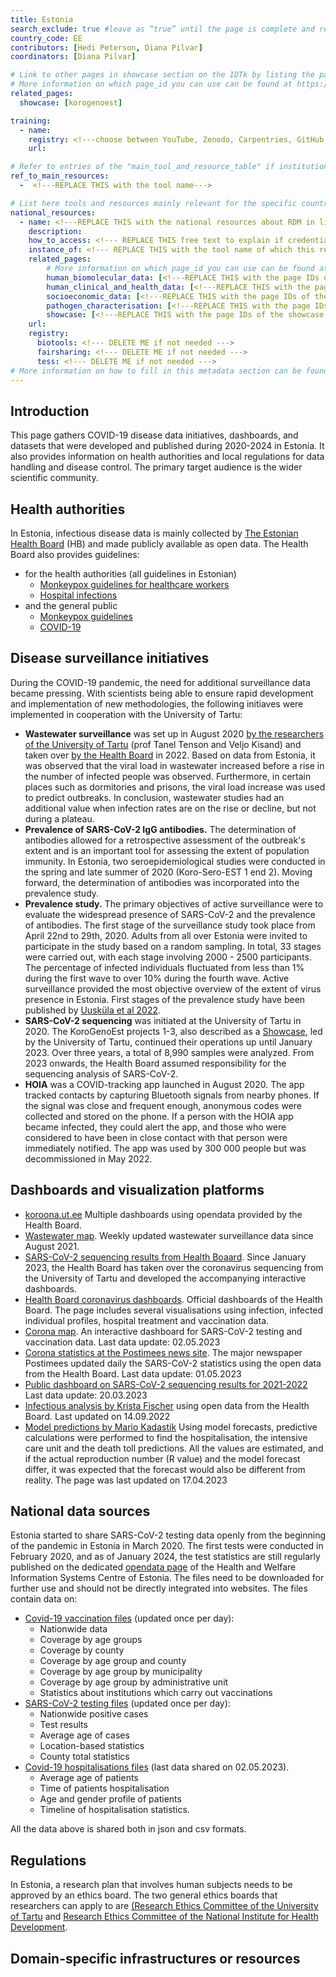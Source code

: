 ```yaml
---
title: Estonia
search_exclude: true #leave as “true” until the page is complete and ready to be made public
country_code: EE
contributors: [Hedi Peterson, Diana Pilvar]
coordinators: [Diana Pilvar]

# Link to other pages in showcase section on the IDTk by listing the page_id.
# More information on which page_id you can use can be found at https://www.infectious-diseases-toolkit.org/contribute/website_overview 
related_pages:
  showcase: [korogenoest]

training:
  - name: 
    registry: <!---choose between YouTube, Zenodo, Carpentries, GitHub, TeSS, Other--->
    url:

# Refer to entries of the "main_tool_and_resource_table" if institutions, organizations and projects from the country contribute to the development of international tools and resources. 
ref_to_main_resources: 
  -  <!---REPLACE THIS with the tool name--->

# List here tools and resources mainly relevant for the specific country
national_resources: 
  - name: <!---REPLACE THIS with the national resources about RDM in life sciences such as local instances of tools, guidelines or regulations--->
    description:
    how_to_access: <!--- REPLACE THIS free text to explain if credentials, login, specific affiliations etc., are needed to access the resource or tool--->
    instance_of: <!--- REPLACE THIS with the tool name of which this resource is an instance of, taken from the all tools and resources page --->
    related_pages:
        # More information on which page_id you can use can be found at https://www.infectious-diseases-toolkit.org/contribute/website_overview 
        human_biomolecular_data: [<!---REPLACE THIS with the page IDs of the human_biomolecular_data pages that you want to list here as related pages--->]
        human_clinical_and_health_data: [<!---REPLACE THIS with the page IDs of the human_clinical_and_health_data pages that you want to list here as related pages--->]
        socioeconomic_data: [<!---REPLACE THIS with the page IDs of the socioeconomic_data pages that you want to list here as related pages--->]
        pathogen_characterisation: [<!---REPLACE THIS with the page IDs of the pathogen_characterisation pages that you want to list here as related pages--->]
        showcase: [<!---REPLACE THIS with the page IDs of the showcase pages that you want to list here as related pages--->]
    url:
    registry:
      biotools: <!--- DELETE ME if not needed --->
      fairsharing: <!--- DELETE ME if not needed --->
      tess: <!--- DELETE ME if not needed --->
# More information on how to fill in this metadata section can be found here https://www.infectious-diseases-toolkit.org/contribute/page-metadata
---
```


<!-- Please take in mind our style guide https://www.infectious-diseases-toolkit.org/contribute/style_guide when writing the content of this page. -->

<!---All the resources added above will appear on the table at the bottom of the page--->

<!---Following information for the page text--->
<!---If the information is already in another resource, please include the link instead of duplicating information--->
<!---Please focus on resources that are relevant for the whole country for infectious diseases--->

## Introduction 
This page gathers COVID-19 disease data initiatives, dashboards, and datasets that were developed and published during 2020-2024 in Estonia. It also provides information on health authorities and local regulations for data handling and disease control. The primary target audience is the wider scientific community.

## Health authorities
<!--- A section to list and provide context to agencies/authorities/institutions which define public health measures and policies --->
In Estonia, infectious disease data is mainly collected by [The Estonian Health Board](https://www.terviseamet.ee/en) (HB) and made publicly available as open data. The Health Board also provides guidelines:
* for the health authorities (all guidelines in Estonian)
  * [Monkeypox guidelines for healthcare workers](https://www.terviseamet.ee/et/ahvirougete-juhised-tervishoiutootajatele)
  * [Hospital infections](https://www.terviseamet.ee/et/nakkushaigused-menuu/tervishoiutootajale/haiglanakkus)
* and the general public
  * [Monkeypox guidelines](https://www.terviseamet.ee/et/ahvirouged)
  * [COVID-19](https://www.terviseamet.ee/et/nakkus-haigused/covid-19-infoleht)


## Disease surveillance initiatives
During the COVID-19 pandemic, the need for additional surveillance data became pressing. With scientists being able to ensure rapid development and implementation of new methodologies, the following initiaves were implemented in cooperation with the University of Tartu:

* __Wastewater surveillance__ was set up in August 2020 [by the researchers of the University of Tartu](https://ut.ee/en/node/113141) (prof Tanel Tenson and Veljo Kisand) and taken over [by the Health Board](https://www.terviseamet.ee/et/reoveeseire-kaardirakendus) in 2022. Based on data from Estonia, it was observed that the viral load in wastewater increased before a rise in the number of infected people was observed. Furthermore, in certain places such as dormitories and prisons, the viral load increase was used to predict outbreaks. In conclusion, wastewater studies had an additional value when infection rates are on the rise or decline, but not during a plateau.
* __Prevalence of SARS-CoV-2 IgG antibodies.__ The determination of antibodies allowed for a retrospective assessment of the outbreak's extent and is an important tool for assessing the extent of population immunity. In Estonia, two seroepidemiological studies were conducted in the spring and late summer of 2020 (Koro-Sero-EST 1 end 2). Moving forward, the determination of antibodies was incorporated into the prevalence study.
* __Prevalence study.__ The primary objectives of active surveillance were to evaluate the widespread presence of SARS-CoV-2 and the prevalence of antibodies. The first stage of the surveillance study took place from April 22nd to 29th, 2020. Adults from all over Estonia were invited to participate in the study based on a random sampling. In total, 33 stages were carried out, with each stage involving 2000 - 2500 participants. The percentage of infected individuals fluctuated from less than 1% during the first wave to over 10% during the fourth wave. Active surveillance provided the most objective overview of the extent of virus presence in Estonia. First stages of the prevalence study have been published by [Uusküla et al 2022](https://doi.org/10.1016%2Fj.puhe.2022.02.004).
* __SARS-CoV-2 sequencing__ was initiated at the University of Tartu in 2020. The KoroGenoEst projects 1-3, also described as a [Showcase](https://www.infectious-diseases-toolkit.org/showcase/korogenoest), led by the University of Tartu, continued their operations up until January 2023. Over three years, a total of 8,990 samples were analyzed. From 2023 onwards, the Health Board assumed responsibility for the sequencing analysis of SARS-CoV-2.
* __HOIA__ was a COVID-tracking app launched in August 2020. The app tracked contacts by capturing Bluetooth signals from nearby phones. If the signal was close and frequent enough, anonymous codes were collected and stored on the phone. If a person with the HOIA app became infected, they could alert the app, and those who were considered to have been in close contact with that person were immediately notified. The app was used by 300 000 people but was decommissioned in May 2022.

## Dashboards and visualization platforms

* [koroona.ut.ee](https://koroona.ut.ee/) Multiple dashboards using opendata provided by the Health Board. 
* [Wastewater map](https://www.terviseamet.ee/et/reoveeseire-kaardirakendus). Weekly updated wastewater surveillance data since August 2021. 
* [SARS-CoV-2 sequencing results from Health Boaard](https://www.terviseamet.ee/et/koroonaviirus/sekveneerimine). Since January 2023, the Health Board has taken over the coronavirus sequencing from the University of Tartu and developed the accompanying interactive dashboards. 
* [Health Board coronavirus dashboards](https://www.terviseamet.ee/en/coronavirus-dataset). Official dashboards of the Health Board. The page includes several visualisations using infection, infected individual profiles, hospital treatment and vaccination data.
* [Corona map](https://koroonakaart.ee/en). An interactive dashboard for SARS-CoV-2 testing and vaccination data. Last data update: 02.05.2023
* [Corona statistics at the Postimees news site](https://www.postimees.ee/6931752/graafikud-nadalaga-lisandus-140-gripi-ja-1445-koroonajuhtu). The major newspaper Postimees updated daily the SARS-CoV-2 statistics using the open data from the Health Board. Last data update: 01.05.2023
* [Public dashboard on SARS-CoV-2 sequencing results for 2021-2022](https://covid19dataportal.ee/genomics_transcriptomics/) Last data update: 20.03.2023
* [Infectious analysis by Krista Fischer](https://www-1.ms.ut.ee/krista/covid/covid_pildid.html) using open data from the Health Board. Last updated on 14.09.2022
* [Model predictions by Mario Kadastik](https://covid.hep.kbfi.ee/) Using model forecasts, predictive calculations were performed to find the hospitalisation, the intensive care unit and the death toll predictions. All the values are estimated, and if the actual reproduction number (R value) and the model forecast differ, it was expected that the forecast would also be different from reality. The page was last updated on 17.04.2023



## National data sources
<!--- A section to list and provide context to national data sources.  In the context of BY-COVID, a data source can be a repository which should include at least the metadata and ideally the data, that might not be directly available when considering sensitive data. Also, repositories should have the capacity to share this data and therefore have a governance model in place on how to do it. It can also include registries of data sources important for the field, with a direct link to the original data sources to be able to request access to the data. --->
Estonia started to share SARS-CoV-2 testing data openly from the beginning of the pandemic in Estonia in March 2020. The first tests were conducted in February 2020, and as of January 2024, the test statistics are still regularly published on the dedicated [opendata page](https://opendata.digilugu.ee/docs/#/) of the Health and Welfare Information Systems Centre of Estonia. The files need to be downloaded for further use and should not be directly integrated into websites. The files contain data on:
* [Covid-19 vaccination files](https://opendata.digilugu.ee/docs/#/en/opendata/covid19/vaccination/readme) (updated once per day):
  - Nationwide data
  - Coverage by age groups
  -  Coverage by county
  -  Coverage by age group and county
  -  Coverage by age group by municipality
  -  Coverage by age group by administrative unit
  -  Statistics about institutions which carry out vaccinations
* [SARS-CoV-2 testing files](https://opendata.digilugu.ee/docs/#/en/opendata/covid19/test/readme) (updated once per day):
  - Nationwide positive cases
  - Test results
  - Average age of cases
  - Location-based statistics
  - County total statistics
* [Covid-19 hospitalisations files](https://opendata.digilugu.ee/docs/#/en/opendata/covid19/hospitalization/readme) (last data shared on 02.05.2023).
  - Average age of patients
  - Time of patients hospitalisation
  - Age and gender profile of patients
  - Timeline of hospitalisation statistics.

All the data above is shared both in json and csv formats.

## Regulations
<!--- Ethical and legal regulations in the country, committees etc --->
In Estonia, a research plan that involves human subjects needs to be approved by an ethics board. The two general ethics boards that researchers can apply to are [(Research Ethics Committee of the University of Tartu](https://ut.ee/en/node/113848) and [Research Ethics Committee of the National Institute for Health Development](https://en.tai.ee/en/about-us/tallinn-medical-research-ethics-commitee).

## Domain-specific infrastructures or resources 
<!--- e.g. human data, covid-19. Please, only add domain-specific resources that you think don't fit in the table at the bottom--->

<!---Information about contributors will be added to the CONTRIBUTORS.yaml . Further instructions can be found at https://www.infectious-diseases-toolkit.org/contribute/editorial-board-guide#adding-extra-info-to-the-contributors --->
